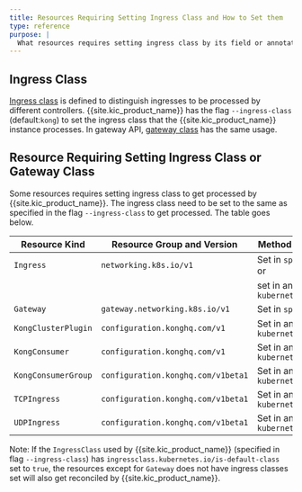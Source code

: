 ```yaml
---
title: Resources Requiring Setting Ingress Class and How to Set them
type: reference
purpose: |
  What resources requires setting ingress class by its field or annotation to get reconciled by {{site.kic_product_name}} and how to set them
---
```


## Ingress Class

[Ingress class][ingress_class] is defined to distinguish ingresses to be processed by different controllers. {{site.kic_product_name}} has the flag `--ingress-class` (default:`kong`) to set the ingress class that the {{site.kic_product_name}} instance processes. In gateway API, [gateway class][gateway_class] has the same usage.

## Resource Requiring Setting Ingress Class or Gateway Class

Some resources requires setting ingress class to get processed by {{site.kic_product_name}}. The ingress class need to be set to the same as specified in the flag `--ingress-class` to get processed. The table goes below.

| Resource Kind       | Resource Group and Version         | Method to set Ingress Class                     | 
|---------------------|------------------------------------|-------------------------------------------------|
| `Ingress`           | `networking.k8s.io/v1`             | Set in `spec.ingressClassName` or               |
|                     |                                    | set in annotation `kubernetes.io/ingress.class` |
| `Gateway`           | `gateway.networking.k8s.io/v1`     | Set in `spec.gatewayClassName`                  |
| `KongClusterPlugin` | `configuration.konghq.com/v1`      | Set in annotation `kubernetes.io/ingress.class` |
| `KongConsumer`      | `configuration.konghq.com/v1`      | Set in annotation `kubernetes.io/ingress.class` |
| `KongConsumerGroup` | `configuration.konghq.com/v1beta1` | Set in annotation `kubernetes.io/ingress.class` |
| `TCPIngress`        | `configuration.konghq.com/v1beta1` | Set in annotation `kubernetes.io/ingress.class` |
| `UDPIngress`        | `configuration.konghq.com/v1beta1` | Set in annotation `kubernetes.io/ingress.class` |

Note: If the `IngressClass` used by {{site.kic_product_name}} (specified in flag `--ingress-class`) has `ingressclass.kubernetes.io/is-default-class` set to `true`, the resources except for `Gateway` does not have ingress classes set will also get reconciled by {{site.kic_product_name}}.

[ingress_class]:https://kubernetes.io/docs/concepts/services-networking/ingress/#ingress-class
[gateway_class]:https://gateway-api.sigs.k8s.io/reference/spec/#gateway.networking.k8s.io/v1.GatewayClass
